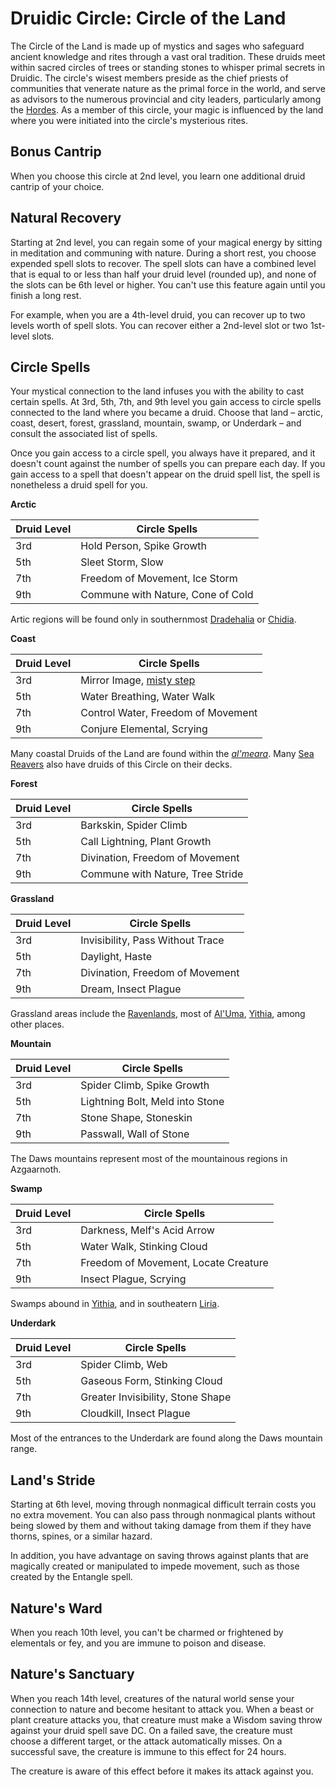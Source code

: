# Druidic Circle: Circle of the Land
The Circle of the Land is made up of mystics and sages who safeguard ancient knowledge and rites through a vast oral tradition. These druids meet within sacred circles of trees or standing stones to whisper primal secrets in Druidic. The circle's wisest members preside as the chief priests of communities that venerate nature as the primal force in the world, and serve as advisors to the numerous provincial and city leaders, particularly among the [Hordes](/Races/Hordes.md). As a member of this circle, your magic is influenced by the land where you were initiated into the circle's mysterious rites.

## Bonus Cantrip
When you choose this circle at 2nd level, you learn one additional druid cantrip of your choice.

## Natural Recovery
Starting at 2nd level, you can regain some of your magical energy by sitting in meditation and communing with nature. During a short rest, you choose expended spell slots to recover. The spell slots can have a combined level that is equal to or less than half your druid level (rounded up), and none of the slots can be 6th level or higher. You can't use this feature again until you finish a long rest.

For example, when you are a 4th-level druid, you can recover up to two levels worth of spell slots. You can recover either a 2nd-level slot or two 1st-level slots.

## Circle Spells
Your mystical connection to the land infuses you with the ability to cast certain spells. At 3rd, 5th, 7th, and 9th level you gain access to circle spells connected to the land where you became a druid. Choose that land – arctic, coast, desert, forest, grassland, mountain, swamp, or Underdark – and consult the associated list of spells.

Once you gain access to a circle spell, you always have it prepared, and it doesn't count against the number of spells you can prepare each day. If you gain access to a spell that doesn't appear on the druid spell list, the spell is nonetheless a druid spell for you.

**Arctic**

Druid Level|	Circle Spells
---------- | --------------
3rd	|Hold Person, Spike Growth
5th	|Sleet Storm, Slow
7th	|Freedom of Movement, Ice Storm
9th	|Commune with Nature, Cone of Cold

Artic regions will be found only in southernmost [Dradehalia](../../Nations/Dradehalia.md) or [Chidia](../../Geography/Chidia.md).

**Coast**

Druid Level|	Circle Spells
---------- | --------------
3rd	|Mirror Image, [misty step](https://www.dndbeyond.com/spells/misty-step)
5th	|Water Breathing, Water Walk
7th	|Control Water, Freedom of Movement
9th	|Conjure Elemental, Scrying

Many coastal Druids of the Land are found within the [*al'meara*](../../Cultures/AlUma.md). Many [Sea Reavers](../../Organizations/MercCompanies/SeaReavers.md) also have druids of this Circle on their decks.

**Forest**

Druid Level|	Circle Spells
---------- | --------------
3rd	|Barkskin, Spider Climb
5th	|Call Lightning, Plant Growth
7th	|Divination, Freedom of Movement
9th	|Commune with Nature, Tree Stride

**Grassland**

Druid Level|	Circle Spells
---------- | --------------
3rd	|Invisibility, Pass Without Trace
5th	|Daylight, Haste
7th	|Divination, Freedom of Movement
9th	|Dream, Insect Plague

Grassland areas include the [Ravenlands](../../Geography/Ravenlands.md), most of [Al'Uma](../../Geography/AlUma.md), [Yithia](../../Geography/Yithia.md), among other places.

**Mountain**

Druid Level|	Circle Spells
---------- | --------------
3rd	|Spider Climb, Spike Growth
5th	|Lightning Bolt, Meld into Stone
7th	|Stone Shape, Stoneskin
9th	|Passwall, Wall of Stone

The Daws mountains represent most of the mountainous regions in Azgaarnoth.

**Swamp**

Druid Level|	Circle Spells
---------- | --------------
3rd	|Darkness, Melf's Acid Arrow
5th	|Water Walk, Stinking Cloud
7th	|Freedom of Movement, Locate Creature
9th	|Insect Plague, Scrying

Swamps abound in [Yithia](../../Geography/Yithia.md), and in southeatern [Liria](../../Nations/Liria.md).

**Underdark**

Druid Level|	Circle Spells
---------- | --------------
3rd	|Spider Climb, Web
5th	|Gaseous Form, Stinking Cloud
7th	|Greater Invisibility, Stone Shape
9th	|Cloudkill, Insect Plague

Most of the entrances to the Underdark are found along the Daws mountain range.

## Land's Stride
Starting at 6th level, moving through nonmagical difficult terrain costs you no extra movement. You can also pass through nonmagical plants without being slowed by them and without taking damage from them if they have thorns, spines, or a similar hazard.

In addition, you have advantage on saving throws against plants that are magically created or manipulated to impede movement, such as those created by the Entangle spell.

## Nature's Ward
When you reach 10th level, you can't be charmed or frightened by elementals or fey, and you are immune to poison and disease.

## Nature's Sanctuary
When you reach 14th level, creatures of the natural world sense your connection to nature and become hesitant to attack you. When a beast or plant creature attacks you, that creature must make a Wisdom saving throw against your druid spell save DC. On a failed save, the creature must choose a different target, or the attack automatically misses. On a successful save, the creature is immune to this effect for 24 hours.

The creature is aware of this effect before it makes its attack against you.
